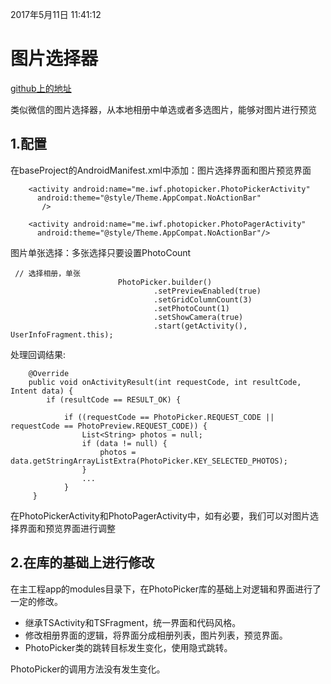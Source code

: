 2017年5月11日 11:41:12
# 图片选择器


[github上的地址](https://github.com/donglua/PhotoPicker)

类似微信的图片选择器，从本地相册中单选或者多选图片，能够对图片进行预览

## 1.配置
在baseProject的AndroidManifest.xml中添加：图片选择界面和图片预览界面
```
    <activity android:name="me.iwf.photopicker.PhotoPickerActivity"
      android:theme="@style/Theme.AppCompat.NoActionBar"
       />

    <activity android:name="me.iwf.photopicker.PhotoPagerActivity"
      android:theme="@style/Theme.AppCompat.NoActionBar"/>
```

图片单张选择：多张选择只要设置PhotoCount
```
 // 选择相册，单张
                        PhotoPicker.builder()
                                .setPreviewEnabled(true)
                                .setGridColumnCount(3)
                                .setPhotoCount(1)
                                .setShowCamera(true)
                                .start(getActivity(), UserInfoFragment.this);
```

处理回调结果:
```
    @Override
    public void onActivityResult(int requestCode, int resultCode, Intent data) {
        if (resultCode == RESULT_OK) {

            if ((requestCode == PhotoPicker.REQUEST_CODE || requestCode == PhotoPreview.REQUEST_CODE)) {
                List<String> photos = null;
                if (data != null) {
                    photos = data.getStringArrayListExtra(PhotoPicker.KEY_SELECTED_PHOTOS);
                }
                ...
            }
     }
```

在PhotoPickerActivity和PhotoPagerActivity中，如有必要，我们可以对图片选择界面和预览界面进行调整

## 2.在库的基础上进行修改
在主工程app的modules目录下，在PhotoPicker库的基础上对逻辑和界面进行了一定的修改。

- 继承TSActivity和TSFragment，统一界面和代码风格。
- 修改相册界面的逻辑，将界面分成相册列表，图片列表，预览界面。
- PhotoPicker类的跳转目标发生变化，使用隐式跳转。

PhotoPicker的调用方法没有发生变化。
